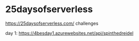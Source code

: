 # 25daysofserverless

<https://25daysofserverless.com/> challenges

 day 1: https://4besday1.azurewebsites.net/api/spinthedreidel